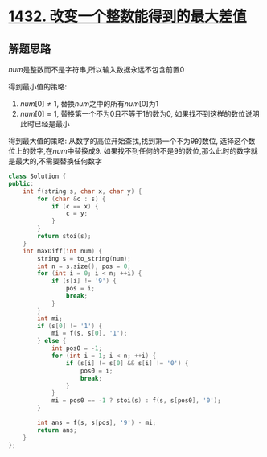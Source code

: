 # [1432. 改变一个整数能得到的最大差值](https://leetcode.cn/problems/max-difference-you-can-get-from-changing-an-integer/)

## 解题思路

$num$是整数而不是字符串,所以输入数据永远不包含前置0

得到最小值的策略: 

1. $num[0] \neq 1$, 替换$num$之中的所有$num[0]$为$1$
2. $num[0] = 1$, 替换第一个不为0且不等于$1$的数为$0$,  如果找不到这样的数位说明此时已经是最小

得到最大值的策略: 从数字的高位开始查找,找到第一个不为$9$的数位, 选择这个数位上的数字,在$num$中替换成$9$. 如果找不到任何的不是$9$的数位,那么此时的数字就是最大的,不需要替换任何数字

```cpp
class Solution {
public:
    int f(string s, char x, char y) {
        for (char &c : s) {
            if (c == x) {
                c = y;
            }
        }
        return stoi(s);
    }
    int maxDiff(int num) {
        string s = to_string(num);
        int n = s.size(), pos = 0;
        for (int i = 0; i < n; ++i) {
            if (s[i] != '9') {
                pos = i;
                break;
            }
        }
        int mi;
        if (s[0] != '1') {
            mi = f(s, s[0], '1');
        } else {
            int pos0 = -1;
            for (int i = 1; i < n; ++i) {
                if (s[i] != s[0] && s[i] != '0') {
                    pos0 = i;
                    break;
                }
            }
            mi = pos0 == -1 ? stoi(s) : f(s, s[pos0], '0');
        }

        int ans = f(s, s[pos], '9') - mi;
        return ans;
    }
};

```